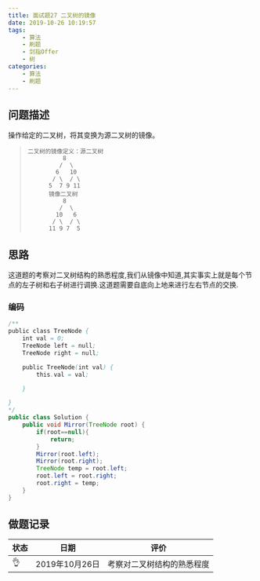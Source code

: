 ```yaml
---
title: 面试题27 二叉树的镜像
date: 2019-10-26 10:19:57
tags:
	- 算法
	- 刷题
	- 剑指Offer
	- 树
categories:
	- 算法
	- 刷题
---
```


## 问题描述

 操作给定的二叉树，将其变换为源二叉树的镜像。 

<!--more-->

> ```
> 二叉树的镜像定义：源二叉树 
>     	    8
>     	   /  \
>     	  6   10
>     	 / \  / \
>     	5  7 9 11
>     	镜像二叉树
>     	    8
>     	   /  \
>     	  10   6
>     	 / \  / \
>     	11 9 7  5
> ```

## 思路

这道题的考察对二叉树结构的熟悉程度,我们从镜像中知道,其实事实上就是每个节点的左子树和右子树进行调换.这道题需要自底向上地来进行左右节点的交换.

### 编码

```java
/**
public class TreeNode {
    int val = 0;
    TreeNode left = null;
    TreeNode right = null;

    public TreeNode(int val) {
        this.val = val;

    }

}
*/
public class Solution {
    public void Mirror(TreeNode root) {
        if(root==null){
            return;
        }
        Mirror(root.left);
        Mirror(root.right);
        TreeNode temp = root.left;
        root.left = root.right;
        root.right = temp;
    }
}
```

## 做题记录

| 状态 | 日期           | 评价                       |
| ---- | -------------- | -------------------------- |
| 👌    | 2019年10月26日 | 考察对二叉树结构的熟悉程度 |